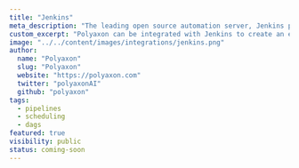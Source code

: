 ```yaml
---
title: "Jenkins"
meta_description: "The leading open source automation server, Jenkins provides hundreds of plugins to support building, deploying and automating workflows."
custom_excerpt: "Polyaxon can be integrated with Jenkins to create an end to end machine learning pipeline."
image: "../../content/images/integrations/jenkins.png"
author:
  name: "Polyaxon"
  slug: "Polyaxon"
  website: "https://polyaxon.com"
  twitter: "polyaxonAI"
  github: "polyaxon"
tags: 
  - pipelines
  - scheduling
  - dags
featured: true
visibility: public
status: coming-soon
---
```

